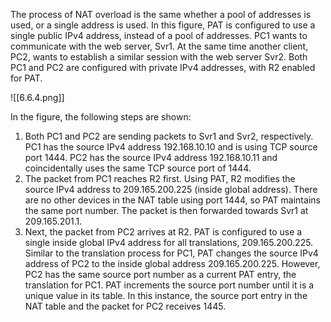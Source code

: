 The process of NAT overload is the same whether a pool of addresses is used, or a single address is used. In this figure, PAT is configured to use a single public IPv4 address, instead of a pool of addresses. PC1 wants to communicate with the web server, Svr1. At the same time another client, PC2, wants to establish a similar session with the web server Svr2. Both PC1 and PC2 are configured with private IPv4 addresses, with R2 enabled for PAT.

![[6.6.4.png]]

In the figure, the following steps are shown:

1. Both PC1 and PC2 are sending packets to Svr1 and Svr2, respectively. PC1 has the source IPv4 address 192.168.10.10 and is using TCP source port 1444. PC2 has the source IPv4 address 192.168.10.11 and coincidentally uses the same TCP source port of 1444.
2. The packet from PC1 reaches R2 first. Using PAT, R2 modifies the source IPv4 address to 209.165.200.225 (inside global address). There are no other devices in the NAT table using port 1444, so PAT maintains the same port number. The packet is then forwarded towards Svr1 at 209.165.201.1.
3. Next, the packet from PC2 arrives at R2. PAT is configured to use a single inside global IPv4 address for all translations, 209.165.200.225. Similar to the translation process for PC1, PAT changes the source IPv4 address of PC2 to the inside global address 209.165.200.225. However, PC2 has the same source port number as a current PAT entry, the translation for PC1. PAT increments the source port number until it is a unique value in its table. In this instance, the source port entry in the NAT table and the packet for PC2 receives 1445.